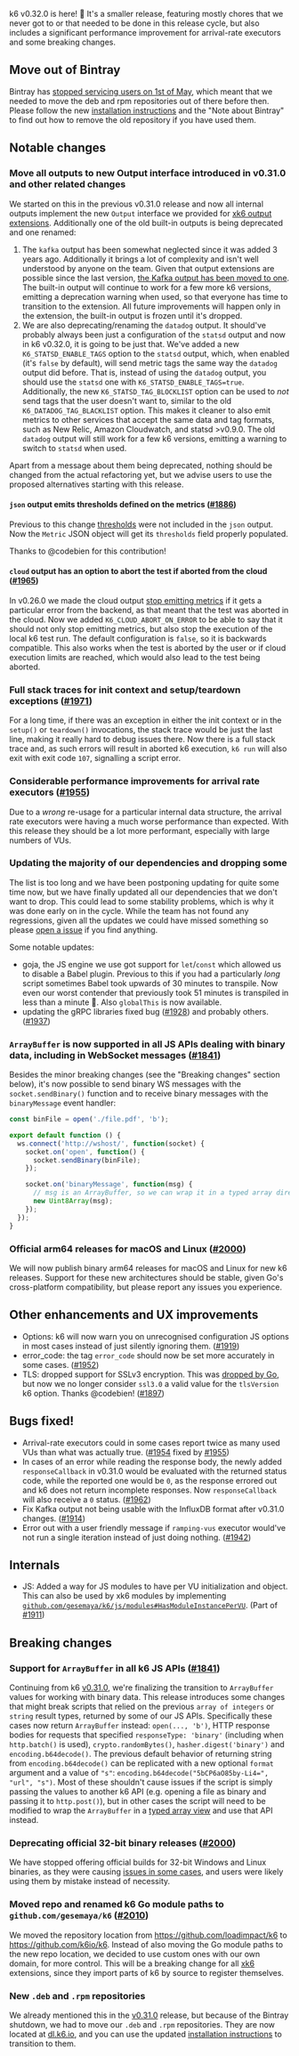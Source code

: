 k6 v0.32.0 is here! :tada: It's a smaller release, featuring mostly chores that we never got to or that needed to be done in this release cycle, but also includes a significant performance improvement for arrival-rate executors and some breaking changes.

## Move out of Bintray

Bintray has [stopped servicing users on 1st of May](https://jfrog.com/blog/into-the-sunset-bintray-jcenter-gocenter-and-chartcenter/), which meant that we needed to move the deb and rpm repositories out of there before then. Please follow the new [installation instructions](https://k6.io/docs/getting-started/installation/) and the "Note about Bintray" to find out how to remove the old repository if you have used them.

## Notable changes

### Move all outputs to new Output interface introduced in v0.31.0 and other related changes

We started on this in the previous v0.31.0 release and now all internal outputs implement the new `Output` interface we provided for [xk6 output extensions](https://github.com/k6io/k6/blob/master/release%20notes/v0.31.0.md#output-cleanup-and-extensions-1874). Additionally one of the old built-in outputs is being deprecated and one renamed:

1. The `kafka` output has been somewhat neglected since it was added 3 years ago. Additionally it brings a lot of complexity and isn't well understood by anyone on the team. Given that output extensions are possible since the last version, [the Kafka output has been moved to one](https://github.com/k6io/xk6-output-kafka). The built-in output will continue to work for a few more k6 versions, emitting a deprecation warning when used, so that everyone has time to transition to the extension. All future improvements will happen only in the extension, the built-in output is frozen until it's dropped.
2. We are also deprecating/renaming the `datadog` output. It should've probably always been just a configuration of the `statsd` output and now in k6 v0.32.0, it is going to be just that. We've added a new `K6_STATSD_ENABLE_TAGS` option to the `statsd` output, which, when enabled (it's `false` by default), will send metric tags the same way the `datadog` output did before. That is, instead of using the `datadog` output, you should use the `statsd` one with `K6_STATSD_ENABLE_TAGS=true`. Additionally, the new `K6_STATSD_TAG_BLOCKLIST` option can be used to *not* send tags that the user doesn't want to, similar to the old `K6_DATADOG_TAG_BLACKLIST` option.
This makes it cleaner to also emit metrics to other services that accept the same data and tag formats, such as New Relic, Amazon Cloudwatch, and statsd >v0.9.0. The old `datadog` output will still work for a few k6 versions, emitting a warning to switch to `statsd` when used.

Apart from a message about them being deprecated, nothing should be changed from the actual refactoring yet, but we advise users to use the proposed alternatives starting with this release.

#### `json` output emits thresholds defined on the metrics ([#1886](https://github.com/k6io/k6/pull/1886))

Previous to this change [thresholds](https://k6.io/docs/using-k6/thresholds/) were not included in the `json` output. Now the `Metric` JSON object will get its `thresholds` field properly populated.

Thanks to @codebien for this contribution!
#### `cloud` output has an option to abort the test if aborted from the cloud ([#1965](https://github.com/k6io/k6/pull/1965))

In v0.26.0 we made the cloud output [stop emitting metrics](https://github.com/k6io/k6/pull/1130) if it gets a particular error from the backend, as that meant that the test was aborted in the cloud. Now we added `K6_CLOUD_ABORT_ON_ERROR` to be able to say that it should not only stop emitting metrics, but also stop the execution of the local k6 test run. The default configuration is `false`, so it is backwards compatible. This also works when the test is aborted by the user or if cloud execution limits are reached, which would also lead to the test being aborted.


### Full stack traces for init context and setup/teardown exceptions ([#1971](https://github.com/k6io/k6/pull/1971))

For a long time, if there was an exception in either the init context or in the `setup()` or `teardown()` invocations, the stack trace would be just the last line, making it really hard to debug issues there. Now there is a full stack trace and, as such errors will result in aborted k6 execution, `k6 run` will also exit with exit code `107`, signalling a script error.


### Considerable performance improvements for arrival rate executors ([#1955](https://github.com/k6io/k6/pull/1955))

Due to a *wrong* re-usage for a particular internal data structure, the arrival rate executors were having a much worse performance than expected. With this release they should be a lot more performant, especially with large numbers of VUs.


### Updating the majority of our dependencies and dropping some

The list is too long and we have been postponing updating for quite some time now, but we have finally updated all our dependencies that we don't want to drop. This could lead to some stability problems, which is why it was done early on in the cycle. While the team has not found any regressions, given all the updates we could have missed something so please [open a issue](https://github.com/k6io/k6/issues) if you find anything.

Some notable updates:
- goja, the JS engine we use got support for `let`/`const` which allowed us to disable a Babel plugin. Previous to this if you had a particularly *long* script sometimes Babel took upwards of 30 minutes to transpile. Now even our worst contender that previously took 51 minutes is transpiled in less than a minute :tada:. Also `globalThis` is now available.
- updating the gRPC libraries fixed bug ([#1928](https://github.com/k6io/k6/issues/1928)) and probably others. ([#1937](https://github.com/k6io/k6/pull/1937))

### `ArrayBuffer` is now supported in all JS APIs dealing with binary data, including in WebSocket messages ([#1841](https://github.com/k6io/k6/pull/1841))

Besides the minor breaking changes (see the "Breaking changes" section below), it's now possible to send binary WS messages with the `socket.sendBinary()` function and to receive binary messages with the `binaryMessage` event handler:

  ```javascript
  const binFile = open('./file.pdf', 'b');

  export default function () {
    ws.connect('http://wshost/', function(socket) {
      socket.on('open', function() {
        socket.sendBinary(binFile);
      });

      socket.on('binaryMessage', function(msg) {
        // msg is an ArrayBuffer, so we can wrap it in a typed array directly.
        new Uint8Array(msg);
      });
    });
  }
  ```

### Official arm64 releases for macOS and Linux ([#2000](https://github.com/k6io/k6/pull/2000))

We will now publish binary arm64 releases for macOS and Linux for new k6 releases. Support for these new architectures should be stable, given Go's cross-platform compatibility, but please report any issues you experience.

## Other enhancements and UX improvements

- Options: k6 will now warn you on unrecognised configuration JS options in most cases instead of just silently ignoring them. ([#1919](https://github.com/k6io/k6/pull/1919))
- error_code: the tag `error_code` should now be set more accurately in some cases. ([#1952](https://github.com/k6io/k6/pull/1951))
- TLS: dropped support for SSLv3 encryption. This was [dropped by Go](https://github.com/golang/go/issues/32716), but now we no longer consider `ssl3.0` a valid value for the `tlsVersion` k6 option. Thanks @codebien! ([#1897](https://github.com/k6io/k6/pull/1897))

## Bugs fixed!

- Arrival-rate executors could in some cases report twice as many used VUs than what was actually true. ([#1954](https://github.com/k6io/k6/issues/1954) fixed by [#1955](https://github.com/k6io/k6/pull/1955))
- In cases of an error while reading the response body, the newly added `responseCallback` in v0.31.0 would be evaluated with the returned status code, while the reported one would be `0`, as the response errored out and k6 does not return incomplete responses. Now `responseCallback` will also receive a `0` status. ([#1962](https://github.com/k6io/k6/pull/1962))
- Fix Kafka output not being usable with the InfluxDB format after v0.31.0 changes. ([#1914](https://github.com/k6io/k6/pull/1914))
- Error out with a user friendly message if `ramping-vus` executor would've not run a single iteration instead of just doing nothing. ([#1942](https://github.com/k6io/k6/pull/1942))

## Internals

- JS: Added a way for JS modules to have per VU initialization and object. This can also be used by xk6 modules by implementing [`github.com/gesemaya/k6/js/modules#HasModuleInstancePerVU`](https://pkg.go.dev/github.com/gesemaya/k6/js/modules#HasModuleInstancePerVU). (Part of [#1911](https://github.com/k6io/k6/pull/1911))


## Breaking changes

### Support for `ArrayBuffer` in all k6 JS APIs ([#1841](https://github.com/k6io/k6/pull/1841))

Continuing from k6 [v0.31.0](https://github.com/k6io/k6/releases/tag/v0.31.0), we're finalizing the transition to `ArrayBuffer` values for working with binary data. This release introduces some changes that might break scripts that relied on the previous `array of integers` or `string` result types, returned by some of our JS APIs. Specifically these cases now return `ArrayBuffer` instead: `open(..., 'b')`, HTTP response bodies for requests that specified `responseType: 'binary'` (including when `http.batch()` is used), `crypto.randomBytes()`, `hasher.digest('binary')` and `encoding.b64decode()`.
  The previous default behavior of returning string from `encoding.b64decode()` can be replicated with a new optional `format` argument and a value of `"s"`: `encoding.b64decode("5bCP6aO85by-Li4=", "url", "s")`.
  Most of these shouldn't cause issues if the script is simply passing the values to another k6 API (e.g. opening a file as binary and passing it to `http.post()`), but in other cases the script will need to be modified to wrap the `ArrayBuffer` in a [typed array view](https://developer.mozilla.org/en-US/docs/Web/JavaScript/Typed_arrays) and use that API instead.


### Deprecating official 32-bit binary releases ([#2000](https://github.com/k6io/k6/pull/2000))

We have stopped offering official builds for 32-bit Windows and Linux binaries, as they were causing [issues in some cases](https://github.com/k6io/k6/issues/1979), and users were likely using them by mistake instead of necessity.

### Moved repo and renamed k6 Go module paths to `github.com/gesemaya/k6` ([#2010](https://github.com/k6io/k6/pull/2010))

We moved the repository location from https://github.com/loadimpact/k6 to https://github.com/k6io/k6. Instead of also moving the Go module paths to the new repo location, we decided to use custom ones with our own domain, for more control. This will be a breaking change for all [xk6](https://github.com/k6io/xk6) extensions, since they import parts of k6 by source to register themselves.

### New `.deb` and `.rpm` repositories

We already mentioned this in the [v0.31.0](https://github.com/k6io/k6/releases/tag/v0.31.0) release, but because of the Bintray shutdown, we had to move our `.deb` and `.rpm` repositories. They are now located at [dl.k6.io](https://dl.k6.io/), and you can use the updated [installation instructions](https://k6.io/docs/getting-started/installation/) to transition to them.
